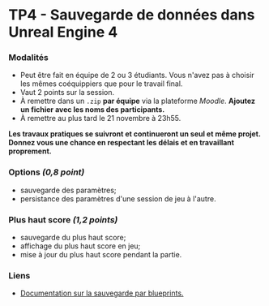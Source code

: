 # TP4 - Sauvegarde de données dans Unreal Engine 4

### Modalités

 * Peut être fait en équipe de 2 ou 3 étudiants. Vous n'avez pas à choisir les mêmes coéquippiers que pour le travail final.
 * Vaut 2 points sur la session.
 * À remettre dans un `.zip` **par équipe** via la plateforme _Moodle_. **Ajoutez un fichier avec les noms des participants.**
 * À remettre au plus tard le 21 novembre à 23h55.

**Les travaux pratiques se suivront et continueront un seul et même projet. Donnez vous une chance en respectant les délais et en travaillant proprement.**


### Options _(0,8 point)_

 * sauvegarde des paramètres;
 * persistance des paramètres d'une session de jeu à l'autre.
 
### Plus haut score _(1,2 points)_

 * sauvegarde du plus haut score;
 * affichage du plus haut score en jeu;
 * mise à jour du plus haut score pendant la partie.

### Liens

* [Documentation sur la sauvegarde par blueprints.](https://docs.unrealengine.com/en-us/Gameplay/SaveGame/Blueprints)
